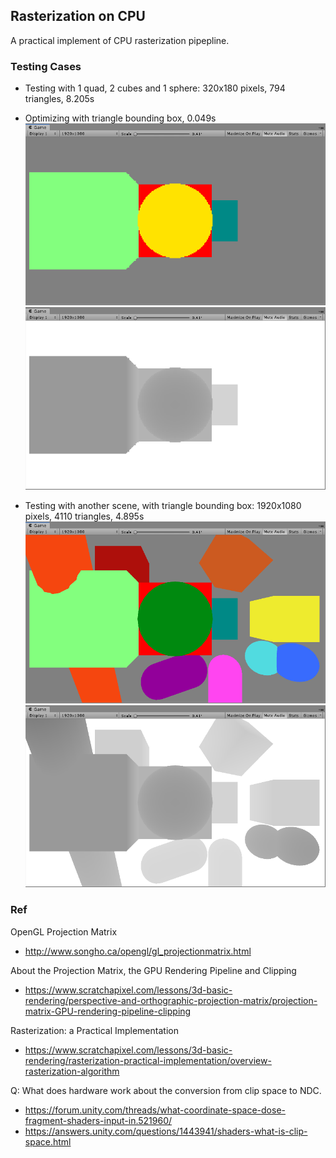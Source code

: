 ## Rasterization on CPU
A practical implement of CPU rasterization pipepline.

### Testing Cases
* Testing with 1 quad, 2 cubes and 1 sphere: 320x180 pixels, 794 triangles, 8.205s
* Optimizing with triangle bounding box, 0.049s
![color 320x180](https://github.com/douduck08/Unity-RasterizationOnCPU/blob/master/images/color320x180.png)
![depth 320x180](https://github.com/douduck08/Unity-RasterizationOnCPU/blob/master/images/depth320x180.png)

* Testing with another scene, with triangle bounding box: 1920x1080 pixels, 4110 triangles, 4.895s
![color 1920x1080](https://github.com/douduck08/Unity-RasterizationOnCPU/blob/master/images/color1920x1080.png)
![depth 1920x1080](https://github.com/douduck08/Unity-RasterizationOnCPU/blob/master/images/depth1920x1080.png)

### Ref
OpenGL Projection Matrix
* http://www.songho.ca/opengl/gl_projectionmatrix.html

About the Projection Matrix, the GPU Rendering Pipeline and Clipping
* https://www.scratchapixel.com/lessons/3d-basic-rendering/perspective-and-orthographic-projection-matrix/projection-matrix-GPU-rendering-pipeline-clipping

Rasterization: a Practical Implementation
* https://www.scratchapixel.com/lessons/3d-basic-rendering/rasterization-practical-implementation/overview-rasterization-algorithm

Q: What does hardware work about the conversion from clip space to NDC.
* https://forum.unity.com/threads/what-coordinate-space-dose-fragment-shaders-input-in.521960/
* https://answers.unity.com/questions/1443941/shaders-what-is-clip-space.html